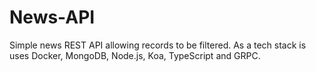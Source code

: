 # News-API
Simple news REST API allowing records to be filtered. As a tech stack is uses Docker, MongoDB, Node.js, Koa, TypeScript and GRPC.
